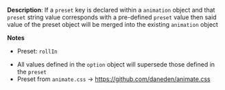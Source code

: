 __Description__: If a `preset` key is declared within a `animation` object and that `preset` string value corresponds with a pre-defined `preset` value then said value of the preset object will be merged into the existing `animation` object

__Notes__

+ Preset: `rollIn`
- All values defined in the `option` object will supersede those defined in the `preset`
- Preset from `animate.css` -> https://github.com/daneden/animate.css